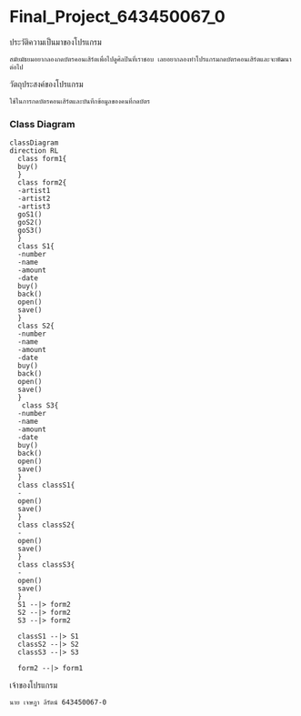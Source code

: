 # Final_Project_643450067_0
ประวัติความเป็นมาของโปรแกรม
```
สมัยมัธยมอยากลองกดบัตรคอนเสิร์ตเพื่อไปดูศิลปินที่เราชอบ เลยอยากลองทำโปรแกรมกดบัตรคอนเสิร์ตและจะพัฒนาต่อไป
```
วัตถุประสงค์ของโปรแกรม
```
ใช้ในการกดบัตรคอนเสิร์ตและบันทึกข้อมูลของคนที่กดบัตร
```
### Class Diagram
```mermaid
classDiagram
direction RL
  class form1{
  buy()
  }
  class form2{
  -artist1
  -artist2
  -artist3
  goS1()
  goS2()
  goS3()
  }
  class S1{
  -number
  -name
  -amount
  -date
  buy()
  back()
  open()
  save()
  }
  class S2{
  -number
  -name
  -amount
  -date
  buy()
  back()
  open()
  save()
  }
   class S3{
  -number
  -name
  -amount
  -date
  buy()
  back()
  open()
  save()
  }
  class classS1{
  -
  open()
  save()
  }
  class classS2{
  -
  open()
  save()
  }
  class classS3{
  -
  open()
  save()
  }
  S1 --|> form2
  S2 --|> form2
  S3 --|> form2
  
  classS1 --|> S1
  classS2 --|> S2
  classS3 --|> S3
  
  form2 --|> form1
  ```
  เจ้าของโปรแกรม
  ```
  นาย เจษฎา ลีรัตน์ 643450067-0
